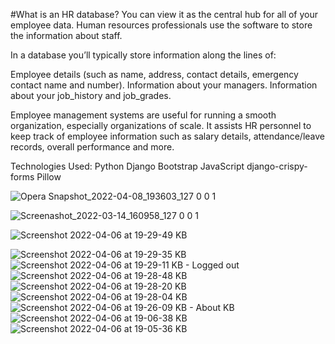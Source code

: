 #What is an HR database?
You can view it as the central hub for all of your employee data. Human resources professionals use the software to store the information about staff.

In a database you’ll typically store information along the lines of:

Employee details (such as name, address, contact details, emergency contact name and number).
Information about your managers.
Information about your job_history and job_grades.

Employee management systems are useful for running a smooth organization, especially organizations of scale. It assists HR personnel to keep track of employee information such as salary details, attendance/leave records, overall performance and more.

Technologies Used:
    Python
    Django
    Bootstrap
    JavaScript
    django-crispy-forms
    Pillow

![Opera Snapshot_2022-04-08_193603_127 0 0 1](https://user-images.githubusercontent.com/30430563/162484829-66ca4b97-1eb4-4954-a9e8-83072f3ceeeb.png)

![Screenashot_2022-03-14_160958_127 0 0 1](https://user-images.githubusercontent.com/30430563/158189682-51032b8f-a431-4dc1-bdd7-214d044447fd.png)

![Screenshot 2022-04-06 at 19-29-49 KB](https://user-images.githubusercontent.com/30430563/162023969-db9cc54a-48a3-4efd-b521-caeae4aa489d.png)

![Screenshot 2022-04-06 at 19-29-35 KB](https://user-images.githubusercontent.com/30430563/162024040-dcfc94c7-d936-4772-b99c-2c5f21af15a9.png)
![Screenshot 2022-04-06 at 19-29-11 KB - Logged out](https://user-images.githubusercontent.com/30430563/162024054-68fa2fff-b6cc-4bd7-b003-6c079a2628f3.png)
![Screenshot 2022-04-06 at 19-28-48 KB](https://user-images.githubusercontent.com/30430563/162024061-a5fc1164-b1a9-4683-b8c4-fabadb41ce63.png)
![Screenshot 2022-04-06 at 19-28-20 KB](https://user-images.githubusercontent.com/30430563/162024081-b6d77f49-2552-460a-8e8a-2844b06d2cbd.png)
![Screenshot 2022-04-06 at 19-28-04 KB](https://user-images.githubusercontent.com/30430563/162024100-f763801e-a76d-47fe-be76-2dd359b971e5.png)
![Screenshot 2022-04-06 at 19-26-09 KB - About KB](https://user-images.githubusercontent.com/30430563/162024107-8622b168-2350-4c6d-bb64-a8177efc5980.png)
![Screenshot 2022-04-06 at 19-06-38 KB](https://user-images.githubusercontent.com/30430563/162024116-fe66d1d5-c944-47c9-8722-8a177d986ec2.png)
![Screenshot 2022-04-06 at 19-05-36 KB](https://user-images.githubusercontent.com/30430563/162024141-0ff71d04-9865-4ec4-836f-4b315255a171.png)

